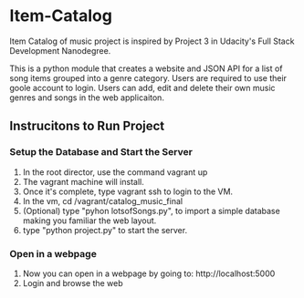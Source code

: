 # Item-Catalog

Item Catalog of music project is inspired by Project 3 in Udacity's Full Stack Development Nanodegree.

This is a python module that creates a website and JSON API for a list of song items grouped into a genre category. Users are required to use their goole account to login. Users can add, edit and delete their own music genres and songs in the web applicaiton.

## Instrucitons to Run Project

### Setup the Database and Start the Server
1. In the root director, use the command vagrant up
2. The vagrant machine will install.
3. Once it's complete, type vagrant ssh to login to the VM.
4. In the vm, cd /vagrant/catalog_music_final
5. (Optional) type "pyhon lotsofSongs.py", to import a simple database making you familiar the web layout.
6. type "python project.py" to start the server.

### Open in a webpage
1. Now you can open in a webpage by going to:
    http://localhost:5000
2. Login and browse the web

